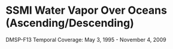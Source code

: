 # SSMI Water Vapor Over Oceans (Ascending/Descending)
DMSP-F13 Temporal Coverage: May 3, 1995 - November 4, 2009
